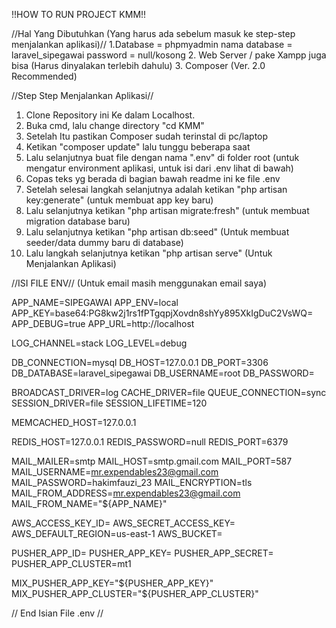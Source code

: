!!HOW TO RUN PROJECT KMM!!

//Hal Yang Dibutuhkan (Yang harus ada sebelum masuk ke step-step menjalankan aplikasi)//
1.Database = phpmyadmin 
    nama database = laravel_sipegawai
    password = null/kosong
2. Web Server / pake Xampp juga bisa (Harus dinyalakan terlebih dahulu)
3. Composer (Ver. 2.0 Recommended)



//Step Step Menjalankan Aplikasi//
1. Clone Repository ini Ke dalam Localhost.
2. Buka cmd, lalu change directory "cd KMM"
3. Setelah Itu pastikan Composer sudah terinstal di pc/laptop
4. Ketikan "composer update" lalu tunggu beberapa saat
5. Lalu selanjutnya buat file dengan nama ".env"  di folder root (untuk mengatur environment aplikasi, untuk isi dari .env lihat di bawah)
6. Copas teks yg berada di bagian bawah readme ini ke file .env  
7. Setelah selesai langkah selanjutnya adalah ketikan "php artisan key:generate" (untuk membuat app key baru) 
8. Lalu selanjutnya ketikan "php artisan migrate:fresh" (untuk membuat migration database baru)
9. Lalu selanjutnya ketikan "php artisan db:seed" (Untuk membuat seeder/data dummy  baru di database)
10. Lalu langkah selanjutnya ketikan "php artisan serve" (Untuk Menjalankan Aplikasi)




//ISI FILE ENV// (Untuk email masih menggunakan email saya)


APP_NAME=SIPEGAWAI
APP_ENV=local
APP_KEY=base64:PG8kw2j1rs1fPTgqpjXovdn8shYy895XkIgDuC2VsWQ=
APP_DEBUG=true
APP_URL=http://localhost

LOG_CHANNEL=stack
LOG_LEVEL=debug

DB_CONNECTION=mysql
DB_HOST=127.0.0.1
DB_PORT=3306
DB_DATABASE=laravel_sipegawai
DB_USERNAME=root
DB_PASSWORD=

BROADCAST_DRIVER=log
CACHE_DRIVER=file
QUEUE_CONNECTION=sync
SESSION_DRIVER=file
SESSION_LIFETIME=120

MEMCACHED_HOST=127.0.0.1

REDIS_HOST=127.0.0.1
REDIS_PASSWORD=null
REDIS_PORT=6379

MAIL_MAILER=smtp
MAIL_HOST=smtp.gmail.com
MAIL_PORT=587
MAIL_USERNAME=mr.expendables23@gmail.com
MAIL_PASSWORD=hakimfauzi_23
MAIL_ENCRYPTION=tls
MAIL_FROM_ADDRESS=mr.expendables23@gmail.com
MAIL_FROM_NAME="${APP_NAME}"

AWS_ACCESS_KEY_ID=
AWS_SECRET_ACCESS_KEY=
AWS_DEFAULT_REGION=us-east-1
AWS_BUCKET=

PUSHER_APP_ID=
PUSHER_APP_KEY=
PUSHER_APP_SECRET=
PUSHER_APP_CLUSTER=mt1

MIX_PUSHER_APP_KEY="${PUSHER_APP_KEY}"
MIX_PUSHER_APP_CLUSTER="${PUSHER_APP_CLUSTER}"


// End Isian File .env //